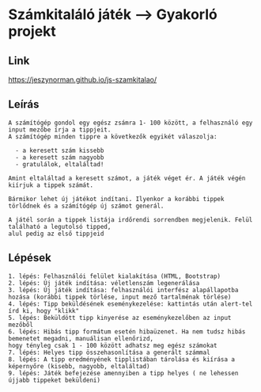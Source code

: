 # Számkitaláló játék -->  Gyakorló projekt

## Link

https://jeszynorman.github.io/js-szamkitalao/

## Leírás

    A számítógép gondol egy egész zsámra 1- 100 között, a felhasználó egy input mezőbe írja a tippjeit.
	A számítógép minden tippre a következők egyikét válaszolja:
  
      - a keresett szám kissebb
      - a keresett szám nagyobb
      - gratulálok, eltaláltad!
   
	Amint eltaláltad a keresett számot, a játék véget ér. A játék végén kiírjuk a tippek számát.
	
	Bármikor lehet új játékot indítani. Ilyenkor a korábbi tippek törlődnek és a számítógép új számot generál.
	
	A játél során a tippek listája irdőrendi sorrendben megjelenik. Felül található a legutolsó tipped,
	alul pedig az első tippjeid

## Lépések

    1. lépés: Felhasználói felület kialakítása (HTML, Bootstrap)
    2. lépés: Új játék indítása: véletlenszám legenerálása
    3. lépés: Új játék indítása: felhasználói interfész alapállapotba hozása (korábbi tippek törlése, input mező tartalménak törlése)
    4. lépés: Tipp beküldésének eseménykezelése: kattintás után alert-tel írd ki, hogy "klikk"
    5. lépés: Beküldött tipp kinyerése az eseménykezelőben az input mezőből
    6. lépés: Hibás tipp formátum esetén hibaüzenet. Ha nem tudsz hibás bemenetet megadni, manuálisan ellenőrizd,
    hogy tényleg csak 1 - 100 között adhatsz meg egész számokat
    7. lépés: Helyes tipp összehasonlítása a generált számmal
    8. lépés: A tipp eredményének tipplistában tárolása és kiírása a képernyőre (kisebb, nagyobb, eltaláltad)
    9. lépés: Játék befejezése amennyiben a tipp helyes ( ne lehessen újjabb tippeket beküldeni)